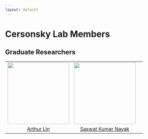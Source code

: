 ```yaml
---
layout: default
---
```

# Cersonsky Lab Members
## Graduate Researchers

|      |      |      |
|:----:|:----:|:----:|
|<a href='/website/members/arthur_lin'><img src='/website/assets/img/arthur_lin.png' style='height:200px'></a>|<a href='/website/members/saswat_kumar_nayak'><img src='/website/assets/img/saswat_kumar_nayak.png' style='height:200px'></a>| |
|<a href="/website/members/arthur_lin">Arthur Lin</a>|<a href="/website/members/saswat_kumar_nayak">Saswat Kumar Nayak</a>| |
